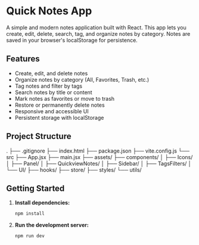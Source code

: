 # Quick Notes App

A simple and modern notes application built with React. This app lets you create, edit, delete, search, tag, and organize notes by category. Notes are saved in your browser's localStorage for persistence.

## Features

- Create, edit, and delete notes
- Organize notes by category (All, Favorites, Trash, etc.)
- Tag notes and filter by tags
- Search notes by title or content
- Mark notes as favorites or move to trash
- Restore or permanently delete notes
- Responsive and accessible UI
- Persistent storage with localStorage

## Project Structure
. ├── .gitignore ├── index.html ├── package.json ├── vite.config.js └── src ├── App.jsx ├── main.jsx ├── assets/ ├── components/ │ ├── Icons/ │ ├── Panel/ │ ├── QuickviewNotes/ │ ├── Sidebar/ │ ├── TagsFilters/ │ └── UI/ ├── hooks/ ├── store/ ├── styles/ └── utils/

## Getting Started

1. **Install dependencies:**
    ```bash
    npm install
    ```

2. **Run the development server:**
    ```bash
    npm run dev
    ```